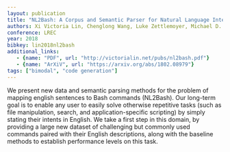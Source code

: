 ```yaml
---
layout: publication
title: "NL2Bash: A Corpus and Semantic Parser for Natural Language Interface to the Linux Operating System"
authors: Xi Victoria Lin, Chenglong Wang, Luke Zettlemoyer, Michael D. Ernst
conference: LREC 
year: 2018
bibkey: lin2018nl2bash
additional_links:
   - {name: "PDF", url: "http://victorialin.net/pubs/nl2bash.pdf"}
   - {name: "ArXiV", url: "https://arxiv.org/abs/1802.08979"}
tags: ["bimodal", "code generation"]
---
```

We present new data and semantic parsing methods for the problem of mapping english sentences to Bash commands (NL2Bash). Our long-term goal is to enable any user to easily solve otherwise repetitive tasks (such as file manipulation, search, and application-specific scripting) by simply stating their intents in English. We take a first step in this domain, by providing a large new dataset of challenging but commonly used commands paired with their English descriptions, along with the baseline methods to establish performance levels on this task. 